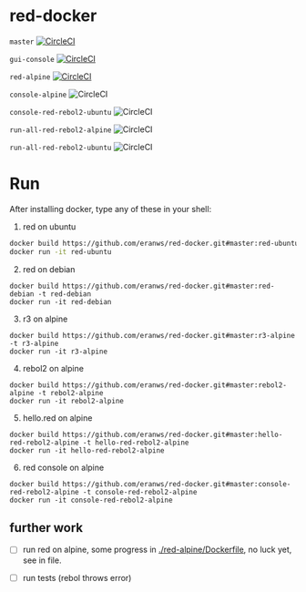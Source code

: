 # red-docker

`master` [![CircleCI](https://circleci.com/gh/eranws/red-docker.svg?style=svg)](https://circleci.com/gh/eranws/red-docker)

`gui-console` [![CircleCI](https://circleci.com/gh/eranws/red-docker/tree/gui-console.svg?style=svg)](https://circleci.com/gh/eranws/red-docker/tree/gui-console)

`red-alpine` [![CircleCI](https://circleci.com/gh/eranws/red-docker/tree/red-alpine.svg?style=svg)](https://circleci.com/gh/eranws/red-docker/tree/red-alpine)

`console-alpine` ![CircleCI](https://circleci.com/gh/eranws/red-docker/tree/console-alpine.svg?style=svg)

`console-red-rebol2-ubuntu` ![CircleCI](https://circleci.com/gh/eranws/red-docker/tree/console-red-rebol2-ubuntu.svg?style=svg)

`run-all-red-rebol2-alpine` ![CircleCI](https://circleci.com/gh/eranws/red-docker/tree/run-all-red-rebol2-alpine.svg?style=svg)

`run-all-red-rebol2-ubuntu` ![CircleCI](https://circleci.com/gh/eranws/red-docker/tree/run-all-red-rebol2-ubuntu.svg?style=svg)




# Run 

After installing docker, type any of these in your shell:

1. red on ubuntu
```bash
docker build https://github.com/eranws/red-docker.git#master:red-ubuntu -t red-ubuntu
docker run -it red-ubuntu
```

2. red on debian
```
docker build https://github.com/eranws/red-docker.git#master:red-debian -t red-debian
docker run -it red-debian
```

3. r3 on alpine
```
docker build https://github.com/eranws/red-docker.git#master:r3-alpine -t r3-alpine
docker run -it r3-alpine
```

4. rebol2 on alpine
```
docker build https://github.com/eranws/red-docker.git#master:rebol2-alpine -t rebol2-alpine
docker run -it rebol2-alpine
```

5. hello.red on alpine
```
docker build https://github.com/eranws/red-docker.git#master:hello-red-rebol2-alpine -t hello-red-rebol2-alpine
docker run -it hello-red-rebol2-alpine
```

6. red console on alpine
```
docker build https://github.com/eranws/red-docker.git#master:console-red-rebol2-alpine -t console-red-rebol2-alpine
docker run -it console-red-rebol2-alpine
```


## further work

- [ ] run red on alpine, some progress in [./red-alpine/Dockerfile](./red-alpine/Dockerfile), no luck yet, see in file.
- [ ] run tests (rebol throws error)

